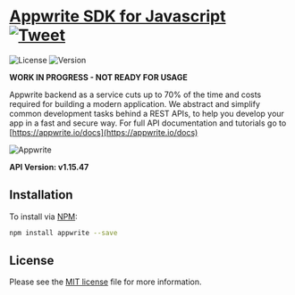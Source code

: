 # [Appwrite SDK for Javascript](https://appwrite.io) &nbsp; [![Tweet](https://img.shields.io/twitter/url/http/shields.io.svg?style=social)](https://twitter.com/intent/tweet?text=Appwrite%20is%20a%20backend%20as%20a%20service%20for%20building%20web%20or%20mobile%20apps&url=http%3A%2F%2Fappwrite.io&via=appwrite_io&hashtags=JS%2Cjavascript%2Creactjs%2Cangular%2Cios%2Candroid)

![License](https://img.shields.io/github/license/appwrite/sdk-for-js.svg?v=1)
![Version](https://img.shields.io/badge/api%20version-v1.15.47-blue.svg?v=1)

**WORK IN PROGRESS - NOT READY FOR USAGE**

Appwrite backend as a service cuts up to 70% of the time and costs required for building a modern application. We abstract and simplify common development tasks behind a REST APIs, to help you develop your app in a fast and secure way. For full API documentation and tutorials go to [https://appwrite.io/docs](https://appwrite.io/docs)



![Appwrite](https://appwrite.io/v1/images/github.png)

**API Version: v1.15.47**

## Installation

To install via [NPM](https://www.npmjs.com/):

```bash
npm install appwrite --save
```

## License

Please see the [MIT license]() file for more information.